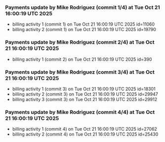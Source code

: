 
### Payments update by Mike Rodriguez (commit 1/4) at Tue Oct 21 16:00:19 UTC 2025
- billing activity 1 (commit 1) on Tue Oct 21 16:00:19 UTC 2025 id=11060
- billing activity 2 (commit 1) on Tue Oct 21 16:00:19 UTC 2025 id=19790

### Payments update by Mike Rodriguez (commit 2/4) at Tue Oct 21 16:00:19 UTC 2025
- billing activity 1 (commit 2) on Tue Oct 21 16:00:19 UTC 2025 id=390

### Payments update by Mike Rodriguez (commit 3/4) at Tue Oct 21 16:00:19 UTC 2025
- billing activity 1 (commit 3) on Tue Oct 21 16:00:19 UTC 2025 id=18301
- billing activity 2 (commit 3) on Tue Oct 21 16:00:19 UTC 2025 id=29947
- billing activity 3 (commit 3) on Tue Oct 21 16:00:19 UTC 2025 id=29912

### Payments update by Mike Rodriguez (commit 4/4) at Tue Oct 21 16:00:19 UTC 2025
- billing activity 1 (commit 4) on Tue Oct 21 16:00:19 UTC 2025 id=27062
- billing activity 2 (commit 4) on Tue Oct 21 16:00:19 UTC 2025 id=25430
